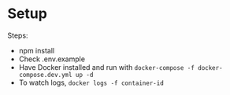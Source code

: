 # Setup

Steps:

- npm install
- Check .env.example
- Have Docker installed and run with `docker-compose -f docker-compose.dev.yml up -d`
- To watch logs, `docker logs -f container-id`
